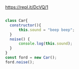 https://repl.it/DcVQ/1
  ```javascript
  
  class Car{
  	constructor(){
  		this.sound = "beep beep";
  	}
  	noise() {
  		console.log(this.sound);
  	}
  }
  const ford = new Car();
  ford.noise();
```
